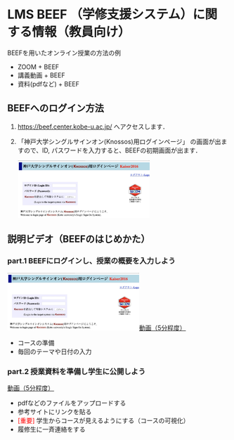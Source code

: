 # LMS BEEF （学修支援システム）に関する情報（教員向け）
BEEFを用いたオンライン授業の方法の例
- ZOOM + BEEF 
- 講義動画 + BEEF
- 資料(pdfなど) + BEEF

## BEEFへのログイン方法
  1. https://beef.center.kobe-u.ac.jp/ へアクセスします． 
  2. 「神戸大学シングルサインオン(Knossos)用ログインページ」 の画面が出ますので、ID, パスワードを入力すると、BEEFの初期画面が出ます．
  
      <img src="/Beef/KobeUSSO.jpg" width="300">

## 説明ビデオ（BEEFのはじめかた）
### part.1 BEEFにログインし、授業の概要を入力しよう
<img src="/Beef/KobeUSSO.jpg" width="300">[動画（5分程度）](https://drive.google.com/file/d/1vs9vFEosnRBS8VPnc8rmPTf9W3wXbMVl/view?usp=sharing)

- コースの準備
- 毎回のテーマや日付の入力

### part.2 授業資料を準備し学生に公開しよう
[動画（5分程度）](https://drive.google.com/file/d/1vs9vFEosnRBS8VPnc8rmPTf9W3wXbMVl/view?usp=sharing)

- pdfなどのファイルをアップロードする
- 参考サイトにリンクを貼る
- <span style="color: red; ">[重要]</span> 学生からコースが見えるようにする（コースの可視化）
- 履修生に一斉連絡をする
